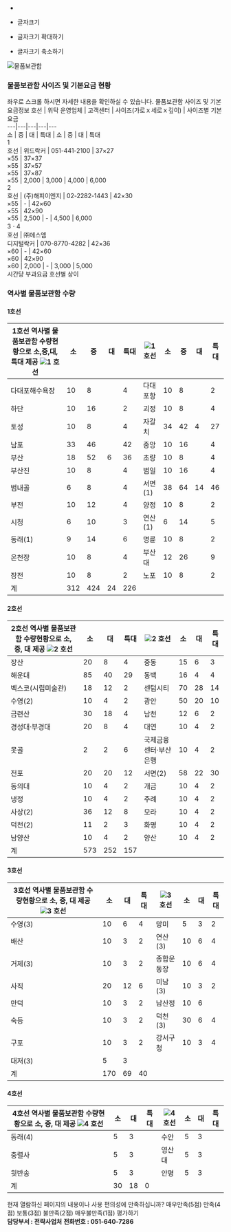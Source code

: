   * 

  * 글자크기
  * 글자크기 확대하기
  * 글자크기 축소하기


![물품보관함](https://www.humetro.busan.kr/homepage/default/img/Guide/storage.jpg)
### 물품보관함 사이즈 및 기본요금 현황
좌우로 스크롤 하시면 자세한 내용을 확인하실 수 있습니다.
물품보관함 사이즈 및 기본요금정보 호선 | 위탁 운영업체 | 고객센터 | 사이즈(가로ｘ세로ｘ깊이) | 사이즈별 기본요금  
---|---|---|---|---  
소 | 중 | 대 | 특대 | 소 | 중 | 대 | 특대  
1  
호선 | 위드락커  | 051-441-2100 | 37×27  
×55 | 37×37  
×55 | 37×57  
×55 | 37×87  
×55 | 2,000 | 3,000 | 4,000 | 6,000  
2  
호선 | (주)해피이엔지 | 02-2282-1443 | 42×30  
×55 | - | 42×60  
×55 | 42×90  
×55 | 2,500 | - | 4,500 | 6,000  
3ㆍ4  
호선 | ㈜에스엠  
디지털락커 | 070-8770-4282 | 42×36  
×60 | - | 42×60  
×60 | 42×90  
×60 | 2,000 | - | 3,000 | 5,000  
시간당 부과요금 호선별 상이
### 역사별 물품보관함 수량
#### 1호선
1호선 역사별 물품보관함 수량현황으로 소,중,대,특대 제공 ![1](https://www.humetro.busan.kr/homepage/default/img/Culture/ico_hline01.png) 호선 | 소 | 중 | 대 | 특대 |  ![1](https://www.humetro.busan.kr/homepage/default/img/Culture/ico_hline01.png) 호선 | 소 | 중 | 대 | 특대  
---|---|---|---|---|---|---|---|---|---  
다대포해수욕장 | 10 | 8 |  | 4 | 다대포항 | 10 | 8 |  | 2  
하단 | 10 | 16 |  | 2 | 괴정 | 10 | 8 |  | 4  
토성 | 10 | 8 |  | 4 | 자갈치 | 34 | 42 | 4 | 27  
남포 | 33 | 46 |  | 42 | 중앙 | 10 | 16 |  | 4  
부산 | 18 | 52 | 6 | 36 | 초량 | 10 | 8 |  | 4  
부산진 | 10 | 8 |  | 4 | 범일 | 10 | 16 |  | 4  
범내골 | 6 | 8 |  | 4 | 서면(1) | 38 | 64 | 14 | 46  
부전 | 10 | 12 |  | 4 | 양정 | 10 | 8 |  | 2  
시청 | 6 | 10 |  | 3 | 연산(1) | 6 | 14 |  | 5  
동래(1) | 9 | 14 |  | 6 | 명륜 | 10 | 8 |  | 2  
온천장 | 10 | 8 |  | 4 | 부산대 | 12 | 26 |  | 9  
장전 | 10 | 8 |  | 2 | 노포 | 10 | 8 |  | 2  
계 | 312 | 424 | 24 | 226 |  |  |  |  |   
#### 2호선
2호선 역사별 물품보관함 수량현황으로 소, 중, 대 제공 ![2](https://www.humetro.busan.kr/homepage/default/img/Culture/ico_hline02.png) 호선 | 소 | 대 | 특대 |  ![2](https://www.humetro.busan.kr/homepage/default/img/Culture/ico_hline02.png) 호선 | 소 | 대 | 특대  
---|---|---|---|---|---|---|---  
장산 | 20 | 8 | 4 | 중동 | 15 | 6 | 3  
해운대 | 85 | 40 | 29 | 동백 | 16 | 4 | 4  
벡스코(시립미술관) | 18 | 12 | 2 | 센텀시티 | 70 | 28 | 14  
수영(2) | 10 | 4 | 2 | 광안 | 50 | 20 | 10  
금련산 | 30 | 18 | 4 | 남천 | 12 | 6 | 2  
경성대·부경대 | 20 | 8 | 4 | 대연 | 10 | 4 | 2  
못골 | 2 | 2 | 6 | 국제금융센터·부산은행 | 10 | 4 | 2  
전포 | 20 | 20 | 12 | 서면(2) | 58 | 22 | 30  
동의대 | 10 | 4 | 2 | 개금 | 10 | 4 | 2  
냉정 | 10 | 4 | 2 | 주례 | 10 | 4 | 2  
사상(2) | 36 | 12 | 8 | 모라 | 10 | 4 | 2  
덕천(2) | 11 | 2 | 3 | 화명 | 10 | 4 | 2  
남양산 | 10 | 4 | 2 | 양산 | 10 | 4 | 2  
계 | 573 | 252 | 157 |  |  |  |   
#### 3호선
3호선 역사별 물품보관함 수량현황으로 소, 중, 대 제공 ![3](https://www.humetro.busan.kr/homepage/default/img/Culture/ico_hline03.png) 호선 | 소 | 대 | 특대 |  ![3](https://www.humetro.busan.kr/homepage/default/img/Culture/ico_hline03.png) 호선 | 소 | 대 | 특대  
---|---|---|---|---|---|---|---  
수영(3) | 10 | 6 | 4 | 망미 | 5 | 3 | 2  
배산 | 10 | 3 | 2 | 연산(3) | 10 | 6 | 4  
거제(3) | 10 | 3 | 2 | 종합운동장 | 10 | 6 | 4  
사직 | 20 | 12 | 6 | 미남(3) | 10 | 3 | 2  
만덕 | 10 | 3 | 2 | 남산정 | 10 | 6 |   
숙등 | 10 | 3 | 2 | 덕천(3) | 30 | 6 | 4  
구포 | 10 | 3 | 2 | 강서구청 | 10 | 3 | 4  
대저(3) | 5 | 3 |  |  |  |  |   
계 | 170 | 69 | 40 |  |  |  |   
#### 4호선
4호선 역사별 물품보관함 수량현황으로 소, 중, 대 제공 ![4](https://www.humetro.busan.kr/homepage/default/img/Culture/ico_hline04.png) 호선 | 소 | 대 | 특대 |  ![4](https://www.humetro.busan.kr/homepage/default/img/Culture/ico_hline04.png) 호선 | 소 | 대 | 특대  
---|---|---|---|---|---|---|---  
동래(4) | 5 | 3 |  | 수안 | 5 | 3 |   
충렬사 | 5 | 3 |  | 영산대 | 5 | 3 |   
윗반송 | 5 | 3 |  | 안평 | 5 | 3 |   
계 | 30 | 18 | 0 |  |  |  |  

현재 열람하신 페이지의 내용이나 사용 편의성에 만족하십니까?
     매우만족(5점)      만족(4점)      보통(3점)      불만족(2점)      매우불만족(1점) 평가하기  
**담당부서 : 전략사업처**
**전화번호 : 051-640-7286**
